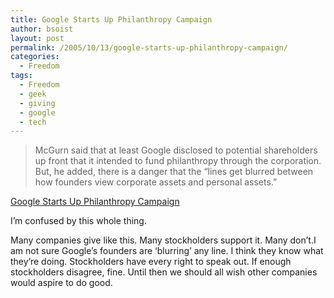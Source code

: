 ```yaml
---
title: Google Starts Up Philanthropy Campaign
author: bsoist
layout: post
permalink: /2005/10/13/google-starts-up-philanthropy-campaign/
categories:
  - Freedom
tags:
  - Freedom
  - geek
  - giving
  - google
  - tech
---
```

> McGurn said that at least Google disclosed to potential shareholders up front that it intended to fund philanthropy through the corporation. But, he added, there is a danger that the &#8220;lines get blurred between how founders view corporate assets and personal assets.&#8221;

[Google Starts Up Philanthropy Campaign][1]

I&#8217;m confused by this whole thing.

Many companies give like this. Many stockholders support it. Many don&#8217;t.I am not sure Google&#8217;s founders are &#8216;blurring&#8217; any line. I think they know what they&#8217;re doing. Stockholders have every right to speak out. If enough stockholders disagree, fine. Until then we should all wish other companies would aspire to do good.

 [1]: http://www.washingtonpost.com/wp-dyn/content/article/2005/10/11/AR2005101101788.html
